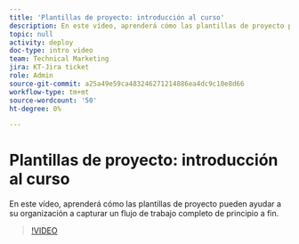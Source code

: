 ```yaml
---
title: 'Plantillas de proyecto: introducción al curso'
description: En este vídeo, aprenderá cómo las plantillas de proyecto pueden ayudar a su organización a capturar un flujo de trabajo completo de principio a fin.
topic: null
activity: deploy
doc-type: intro video
team: Technical Marketing
jira: KT-Jira ticket
role: Admin
source-git-commit: a25a49e59ca483246271214886ea4dc9c10e8d66
workflow-type: tm+mt
source-wordcount: '50'
ht-degree: 0%

---
```


# Plantillas de proyecto: introducción al curso

En este vídeo, aprenderá cómo las plantillas de proyecto pueden ayudar a su organización a capturar un flujo de trabajo completo de principio a fin.

>[!VIDEO](https://video.tv.adobe.com/v/335209/?quality=12&learn=on)
